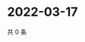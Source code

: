 # 2022-03-17

共 0 条

<!-- BEGIN WEIBO -->
<!-- 最后更新时间 Thu Mar 17 2022 15:14:56 GMT+0800 (China Standard Time) -->

<!-- END WEIBO -->
